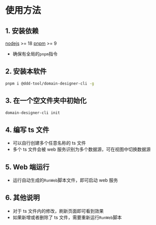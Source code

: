 # 使用方法

## 1. 安装依赖

[nodejs](https://nodejs.org/en/download/) >= 18
[pnpm](https://pnpm.io/) >= 9

- 确保有全局的`pnpm`指令

## 2. 安装本软件

```bash
pnpm i @ddd-tool/domain-designer-cli -g
```

## 3. 在一个空文件夹中初始化

```bash
domain-designer-cli init
```

## 4. 编写 ts 文件

- 可以自行创建多个任意名称的 ts 文件
- 多个 ts 文件会被 web 服务识别为多个数据源，可在视图中切换数据源

## 5. Web 端运行

- 运行自动生成的`RunWeb`脚本文件，即可启动 web 服务

## 6. 其他说明

- 对于 ts 文件内的修改，刷新页面即可看到效果
- 如果新增或者删除了 ts 文件，需要重新运行`RunWeb`脚本
